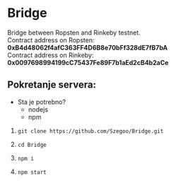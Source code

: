 # Bridge
Bridge between Ropsten and Rinkeby testnet.\
Contract address on Ropsten: **0xB4d48062f4afC363FF4D6B8e70bFf328dE7fB7bA**\
Contract address on Rinkeby: **0x0097698994199cC75437Fe89F7b1aEd2cB4b2aCe**

## Pokretanje servera:
  - Sta je potrebno?
    - nodejs
    - npm
  1. ```shell
     git clone https://github.com/Szegoo/Bridge.git
     ```
  2. ```shell
     cd Bridge
     ```
  4. ```shell
     npm i
     ```
  3. ```shell
     npm start
     ```
